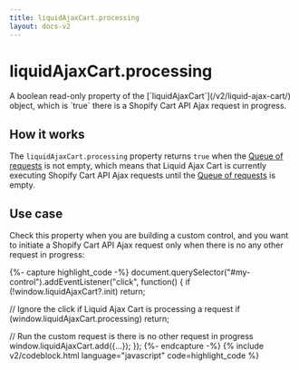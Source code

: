 ```yaml
---
title: liquidAjaxCart.processing
layout: docs-v2
---
```


# liquidAjaxCart.processing

<p class="lead" markdown="1">
A boolean read-only property of the [`liquidAjaxCart`](/v2/liquid-ajax-cart/) object, 
which is `true` there is a Shopify Cart API Ajax request in progress.
</p>

## How it works

The `liquidAjaxCart.processing` property returns `true` when the [Queue of requests](/v2/queue-of-requests/) is not empty,
which means that Liquid Ajax Cart is currently executing Shopify Cart API Ajax requests
until the [Queue of requests](/v2/queue-of-requests/) is empty. 

## Use case

Check this property when you are building a custom control,
and you want to initiate a Shopify Cart API Ajax request only when 
there is no any other request in progress:

{%- capture highlight_code -%}
document.querySelector("#my-control").addEventListener("click", function() {
  if (!window.liquidAjaxCart?.init)
    return;

  // Ignore the click if Liquid Ajax Cart is processing a request
  if (window.liquidAjaxCart.processing)
    return;

  // Run the custom request is there is no other request in progress
  window.liquidAjaxCart.add({…});
});
{%- endcapture -%}
{% include v2/codeblock.html language="javascript" code=highlight_code %}